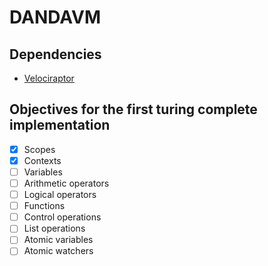 
# DANDAVM

## Dependencies

- [Velociraptor](https://velociraptor.run/)

## Objectives for the first turing complete implementation

- [x] Scopes
- [x] Contexts
- [ ] Variables
- [ ] Arithmetic operators
- [ ] Logical operators
- [ ] Functions
- [ ] Control operations
- [ ] List operations
- [ ] Atomic variables
- [ ] Atomic watchers
